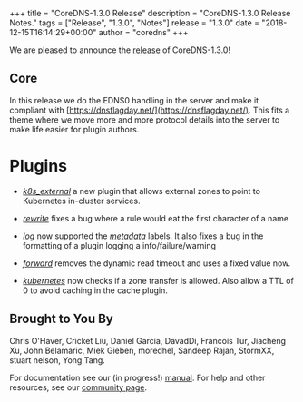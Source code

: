 +++
title = "CoreDNS-1.3.0 Release"
description = "CoreDNS-1.3.0 Release Notes."
tags = ["Release", "1.3.0", "Notes"]
release = "1.3.0"
date = "2018-12-15T16:14:29+00:00"
author = "coredns"
+++

We are pleased to announce the [release](https://github.com/coredns/coredns/releases/tag/v1.3.0) of
CoreDNS-1.3.0!

## Core

In this release we do the EDNS0 handling in the server and make it compliant with
[https://dnsflagday.net/](https://dnsflagday.net/). This fits a theme where we move more and more
protocol details into the server to make life easier for plugin authors.

# Plugins

*  [*k8s_external*](/plugin/ks8_external) a new plugin that allows external zones to point to
   Kubernetes in-cluster services.

*  [*rewrite*](/plugins/rewrite) fixes a bug where a rule would eat the first character of a name

*  [*log*](/plugins/log) now supported the [*metadata*](/plugins/metadata) labels. It also fixes a
   bug in the formatting of a plugin logging a info/failure/warning

*  [*forward*](/plugin/forward) removes the dynamic read timeout and uses a fixed value now.

*  [*kubernetes*](/plugin/kubernetes) now checks if a zone transfer is allowed. Also allow a TTL of
   0 to avoid caching in the cache plugin.

## Brought to You By

Chris O'Haver,
Cricket Liu,
Daniel Garcia,
DavadDi,
Francois Tur,
Jiacheng Xu,
John Belamaric,
Miek Gieben,
moredhel,
Sandeep Rajan,
StormXX,
stuart nelson,
Yong Tang.

For documentation see our (in progress!) [manual](/manual). For help and other resources, see our
[community page](https://coredns.io/community/).
